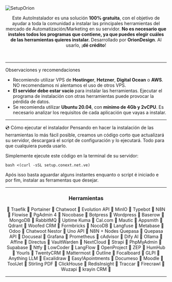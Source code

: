 <img src="https://github.com/user-attachments/assets/f1381a28-79e2-4fea-984c-4440476cdcc2" alt="SetupOrion">

<p align="center">
  Este AutoInstalador es una solución <b>100% gratuita</b>, con el objetivo de ayudar a toda la comunidad a instalar las principales herramientas del mercado de Automatización/Marketing en su servidor.
  <b>No es necesario que instales todos los programas que contiene, ya que puedes elegir cuáles de las herramientas quieres instalar.</b>
  Desarrollado por <b>OrionDesign</b>. Al usarlo, ¡<b>dé crédito</b>!
</p>
 

---

Observaciones y recomendaciones

- Recomiendo utilizar VPS de **Hostinger**, **Hetzner**, **Digital Ocean** o **AWS**. NO recomendamos ni alentamos el uso de otros VPS.
- **El servidor debe estar vacío** para instalar las herramientas. Ejecutar el programa de instalación con otras herramientas puede provocar la pérdida de datos.
- Se recomienda utilizar **Ubuntu 20.04**, con **mínimo de 4Gb y 2vCPU**. Es necesario analizar los requisitos de cada aplicación que vayas a instalar.

---

💿 Cómo ejecutar el instalador
Pensando en hacer la instalación de las herramientas lo más fácil posible, creamos un código corto que actualizará su servidor, descargará el script de configuración y lo ejecutará. Todo para que cualquiera pueda usarlo.</p>

<p>Simplemente ejecute este código en la terminal de su servidor:</p>

```
bash <(curl -sSL setup.conext.net.ve)
```
<p>Após isso basta aguardar alguns instantes enquanto o script é iniciado e por fim, instalar as ferramentas que desejar.</p>

---

<h3 align="center"><b>Herramientas</b></h3>
<p align="center">
  🔸 Traefik 🔸 Portainer 🔸 Chatwoot 🔸 Evolution API 🔸 MinIO 🔸 Typebot 🔸 N8N 🔸 Flowise 🔸 PgAdmin 4 🔸 Nocobase  🔸 Botpress  🔸 Wordpress 🔸 Baserow 🔸 MongoDB 🔸 RabbitMQ  🔸 Uptime Kuma 🔸 Cal.com 🔸 Mautic  🔸 Appsmith  🔸 Qdrant 🔸 Woofed CRM 🔸 Formbricks 🔸 NocoDB 🔸 Langfuse 🔸 Metabase 🔸 Odoo 🔸 Chatwoot Nestor 🔸 Uno API 🔸 N8N + Nodes Quepasa 🔸 Quepasa API 🔸 Docuseal 🔸 Grafana 🔸 Prometheus 🔸 cAdvisor 🔸 Dify AI 🔸 Ollama 🔸 Affine 🔸 Directus 🔸 VaultWarden 🔸 NextCloud 🔸 Strapi 🔸 PhpMyAdmin 🔸 Supabase 🔸 Ntfy 🔸 LowCoder  🔸 LangFlow 🔸 OpenProject 🔸 ZEP 🔸 HumHub  🔸 Yourls 🔸 TwentyCRM 🔸 Mattermost 🔸 Outline 🔸 Focalboard 🔸 GLPI 🔸 Anything LLM 🔸 Excalidraw 🔸 Easy!Apointments 🔸 Documeso 🔸 Moodle 🔸 ToolJet 🔸 Stirling PDF 🔸 ClickHouse 🔸 RedisInsight 🔸 Traccar 🔸 Firecrawl 🔸 Wuzapi 🔸 krayin CRM 🔸
</p>

---


